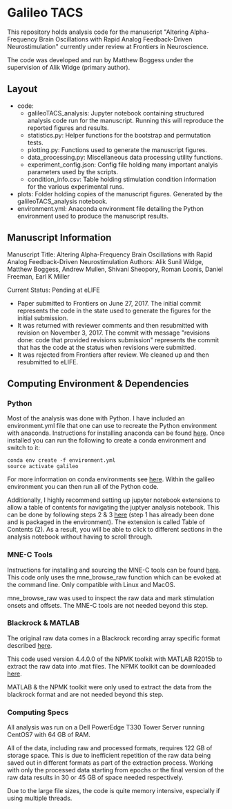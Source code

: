 # Galileo TACS

This repository holds analysis code for the manuscript "Altering Alpha-Frequency Brain Oscillations with Rapid Analog Feedback-Driven Neurostimulation" currently under review at Frontiers in Neuroscience.

The code was developed and run by Matthew Boggess under the supervision of Alik Widge (primary author).

## Layout

- code:
  - galileoTACS_analysis: Jupyter notebook containing structured analysis code run for the manuscript. Running this will reproduce the reported figures and results.
  - statistics.py: Helper functions for the bootstrap and permutation tests.
  - plotting.py: Functions used to generate the manuscript figures.
  - data_processing.py: Miscellaneous data processing utility functions.
  - experiment_config.json: Config file holding many important analyis parameters used by the scripts.
  - condition_info.csv: Table holding stimulation condition information for the various experimental runs.
- plots: Folder holding copies of the manuscript figures. Generated by the galileoTACS_analysis notebook.
- environment.yml: Anaconda environment file detailing the Python environment used to produce the manuscript results.

## Manuscript Information

Manuscript Title: Altering Alpha-Frequency Brain Oscillations with Rapid Analog Feedback-Driven Neurostimulation
Authors: Alik Sunil Widge, Matthew Boggess, Andrew Mullen, Shivani Sheopory, Roman Loonis, Daniel Freeman, Earl K Miller

Current Status: Pending at eLIFE 
  - Paper submitted to Frontiers on June 27, 2017. The initial commit represents the code in the state used to generate the figures for the initial submission.
  - It was returned with reviewer comments and then resubmitted with revision on November 3, 2017. The commit with message "revisions done: code that provided revisions submission" represents the commit that has the code at the status when revisions were submitted.
  - It was rejected from Frontiers after review. We cleaned up and then resubmitted to eLIFE.

## Computing Environment & Dependencies

### Python

Most of the analysis was done with Python. I have included an environment.yml file that one can use to recreate the Python environment with anaconda. Instructions for installing anaconda can be found <a href="https://conda.io/docs/user-guide/install/download.html">here</a>. Once installed you can run the following to create a conda environment and switch to it:

	conda env create -f environment.yml
	source activate galileo

For more information on conda environments see <a href="https://conda.io/docs/user-guide/tasks/manage-environments.html">here</a>. Within the galileo environment you can then run all of the Python code.

Additionally, I highly recommend setting up jupyter notebook extensions to allow a table of contents for navigating the juptyer analysis notebook. This can be done by following steps 2 & 3 <a href="https://github.com/ipython-contrib/jupyter_contrib_nbextensions">here</a> (step 1 has already been done and is packaged in the environment). The extension is called Table of Contents (2). As a result, you will be able to click to different sections in the analysis notebook without having to scroll through.

### MNE-C Tools

Instructions for installing and sourcing the MNE-C tools can be found <a href="https://mne-tools.github.io/stable/install_mne_c.html">here</a>. This code only uses the mne_browse_raw
function which can be evoked at the command line. Only compatible with Linux and MacOS.

mne_browse_raw was used to inspect the raw data and mark stimulation onsets and offsets. The MNE-C tools are not needed beyond this step.

### Blackrock & MATLAB

The original raw data comes in a Blackrock recording array specific format described <a href="http://support.blackrockmicro.com/KB/View/166838-file-specifications-packet-details-headers-etc">here</a>.

This code used version 4.4.0.0 of the NPMK toolkit with MATLAB R2015b to extract the raw data into .mat files. The NPMK toolkit can be downloaded <a href="https://github.com/BlackrockMicrosystems/NPMK/releases">here</a>.

MATLAB & the NPMK toolkit were only used to extract the data from the blackrock format and are not needed beyond this step.

### Computing Specs

All analysis was run on a Dell PowerEdge T330 Tower Server running CentOS7 with 64 GB of RAM.

All of the data, including raw and processed formats, requires 122 GB of storage space. This is due to inefficient repetition of the raw data being saved out in different formats as part of the extraction process.
Working with only the processed data starting from epochs or the final version of the raw data results in 30 or 45 GB of space needed respectively.

Due to the large file sizes, the code is quite memory intensive, especially if using multiple threads.


